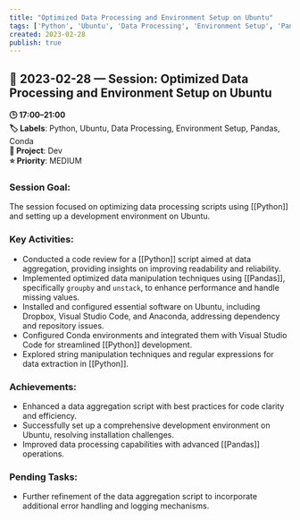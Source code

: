 ```yaml
---
title: "Optimized Data Processing and Environment Setup on Ubuntu"
tags: ['Python', 'Ubuntu', 'Data Processing', 'Environment Setup', 'Pandas', 'Conda']
created: 2023-02-28
publish: true
---
```


## 📅 2023-02-28 — Session: Optimized Data Processing and Environment Setup on Ubuntu

**🕒 17:00–21:00**  
**🏷️ Labels**: Python, Ubuntu, Data Processing, Environment Setup, Pandas, Conda  
**📂 Project**: Dev  
**⭐ Priority**: MEDIUM  


### Session Goal:
The session focused on optimizing data processing scripts using [[Python]] and setting up a development environment on Ubuntu.

### Key Activities:
- Conducted a code review for a [[Python]] script aimed at data aggregation, providing insights on improving readability and reliability.
- Implemented optimized data manipulation techniques using [[Pandas]], specifically `groupby` and `unstack`, to enhance performance and handle missing values.
- Installed and configured essential software on Ubuntu, including Dropbox, Visual Studio Code, and Anaconda, addressing dependency and repository issues.
- Configured Conda environments and integrated them with Visual Studio Code for streamlined [[Python]] development.
- Explored string manipulation techniques and regular expressions for data extraction in [[Python]].

### Achievements:
- Enhanced a data aggregation script with best practices for code clarity and efficiency.
- Successfully set up a comprehensive development environment on Ubuntu, resolving installation challenges.
- Improved data processing capabilities with advanced [[Pandas]] operations.

### Pending Tasks:
- Further refinement of the data aggregation script to incorporate additional error handling and logging mechanisms.
